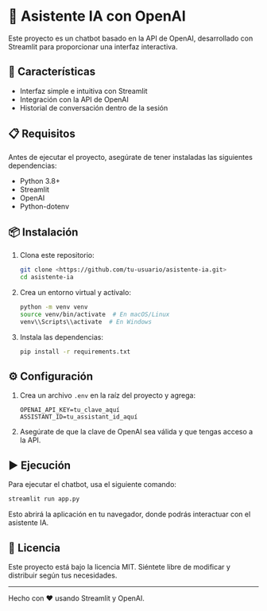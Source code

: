 # 🤖 Asistente IA con OpenAI

Este proyecto es un chatbot basado en la API de OpenAI, desarrollado con Streamlit para proporcionar una interfaz interactiva.

## 🚀 Características

- Interfaz simple e intuitiva con Streamlit
- Integración con la API de OpenAI
- Historial de conversación dentro de la sesión

## 📋 Requisitos

Antes de ejecutar el proyecto, asegúrate de tener instaladas las siguientes dependencias:

- Python 3.8+
- Streamlit
- OpenAI
- Python-dotenv

## 📦 Instalación

1. Clona este repositorio:
    
    ```bash
    git clone <https://github.com/tu-usuario/asistente-ia.git>
    cd asistente-ia
    
    ```
    
2. Crea un entorno virtual y actívalo:
    
    ```bash
    python -m venv venv
    source venv/bin/activate  # En macOS/Linux
    venv\\Scripts\\activate  # En Windows
    ```
    
3. Instala las dependencias:
    
    ```bash
    pip install -r requirements.txt
    ```
    

## ⚙️ Configuración

1. Crea un archivo `.env` en la raíz del proyecto y agrega:
    
    ```
    OPENAI_API_KEY=tu_clave_aquí
    ASSISTANT_ID=tu_assistant_id_aquí
    ```
    
2. Asegúrate de que la clave de OpenAI sea válida y que tengas acceso a la API.

## ▶️ Ejecución

Para ejecutar el chatbot, usa el siguiente comando:

```bash
streamlit run app.py
```

Esto abrirá la aplicación en tu navegador, donde podrás interactuar con el asistente IA.

## 📄 Licencia

Este proyecto está bajo la licencia MIT. Siéntete libre de modificar y distribuir según tus necesidades.

---

Hecho con ❤️ usando Streamlit y OpenAI.
